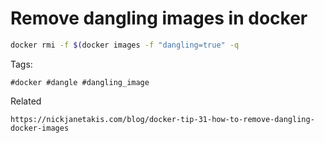 # Remove dangling images in docker
```bash
docker rmi -f $(docker images -f "dangling=true" -q
```

Tags:
```
#docker #dangle #dangling_image
```

Related
```
https://nickjanetakis.com/blog/docker-tip-31-how-to-remove-dangling-docker-images
```
